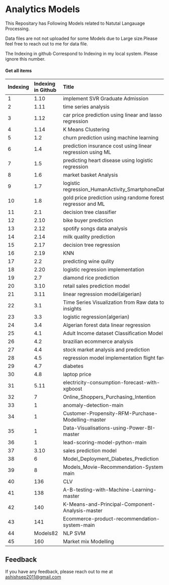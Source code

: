 
# Analytics Models

This Repositary has Following Models related to Natutal Langauage Processing.

Data files are not not uploaded for some Models due to Large size.Please feel free to reach out to me for data file. 

The Indexing in github Correspond to Indexing in my local system. Please ignore this number.







#### Get all items



| Indexing| Indexing in Github     | Title                |
| :-------- | :------- | :------------------------- |
| 1 | 1.10 |implement SVR Graduate Admission
| 2 | 1.11 | time series analysis
 | 3 | 1.12 |car price prediction using linear and lasso regression |
| 4 | 1.14 | K Means Clustering |
| 5 | 1.2 | churn prediction using machine learning |
| 6 | 1.4 | prediction insurance cost using linear regression using ML |
| 7 | 1.5 | predicting heart disease using logistic regression |
| 8 | 1.6 | market basket Analysis |
| 9 | 1.7 | logistic regression_HumanActivity_SmartphoneData |
| 10 | 1.8 | gold price prediction using randome forest regressor and ML |
| 11 | 2.1 | decision tree classifier |
| 12 | 2.10 | bike buyer prediction |
| 13 | 2.12 | spotify songs data analysis |
| 14 | 2.14 | milk quality prediction |
| 15 | 2.17 | decision tree regression |
| 16 | 2.19 | KNN |
| 17 | 2.2 | predicting wine qulity |
| 18 | 2.20 | logistic regression implementation |
| 19 | 2.7 | diamond rice prediction |
| 20 | 3.10 | retail sales prediction model |
| 21 | 3.11 | linear regression model(algerian) |
| 22 | 3.1 | Time Series Visualization from Raw data to insights |
| 23 | 3.3 | logistic regression(algerian) |
| 24 | 3.4 | Algerian forest data linear regression |
| 25 | 4.1 | Adult Income dataset Classification Model |
| 26 | 4.2 | brazilian ecommerce analysis |
| 27 | 4.4 | stock market analysis and prediction |
| 28 | 4.5 | regression model implementation flight fare |
| 29 | 4.7 | diabetes |
| 30 | 4.8 | laptop price |
| 31 | 5.11 | electricity-consumption-forecast-with-xgboost |
| 32 | 7 | Online_Shoppers_Purchasing_Intention |
| 33 | 1 | anomaly-detection-main |
| 34 | 1 | Customer-Propensity-RFM-Purchase-Modelling-master |
| 35 | 1 | Data-Visualisations-using-Power-BI-master |
| 36 | 1 | lead-scoring-model-python-main |
| 37 | 3.10 | sales prediction model |
| 38 | 6 | Model_Deployment_Diabetes_Prediction|
| 39 | 8 | Models_Movie-Recommendation-System-main |
| 40 | 136 | CLV |
| 41 | 138 | A-B-testing-with-Machine-Learning-master |
| 42 | 140 | K-Means-and-Principal-Component-Analysis-master |
| 43 | 141 | Ecommerce-product-recommendation-system-main |
| 44 | Models82 | NLP SVM |
| 45 | 160 | Market mix Modelling |








## Feedback

If you have any feedback, please reach out to me at ashishsep2011@gmail.com

